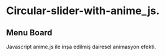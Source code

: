 # Circular-slider-with-anime_js.

## Menu Board
Javascript anime.js ile inşa edilmiş dairesel animasyon efekti.
